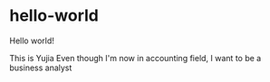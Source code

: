 # hello-world
Hello world!

This is Yujia 
Even though I'm now in accounting field, I want to be a business analyst
